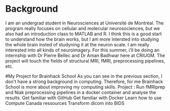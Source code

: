 # Background
I am an undergrad student in Neurosciences at Université de Montréal. The program really focuses on cellular and molecular neurosociences, but we also had an introduction class to MATLAB and R. I think this is a good start to understand how the brain works, but I am more intersted into studying the whole brain insted of studyning it at the neuron scale. I am really interested into all kinds of neuroimagery. For this summer, i'll be doing an internship with  Dr Pierre Bellec and Dr Aman Badhwar here at CRIUGM. The project will touch the fields of structural MRI, fMRI, preprocessing pipelines, etc.

#My Project for Brainhack School
As you can see in the previous section, I don't have a strong background in computing. Therefore, for me Brainhack School is more about improving my computing skills.
Project : Run fMRIprep and Niak preprocessing pipelines in a docker container and analyse the results.
  Get familiar with GitHub
  Get familiar with Docker
  Learn how to use Compute Canada ressources
  Transform dicom into BIDS
  
